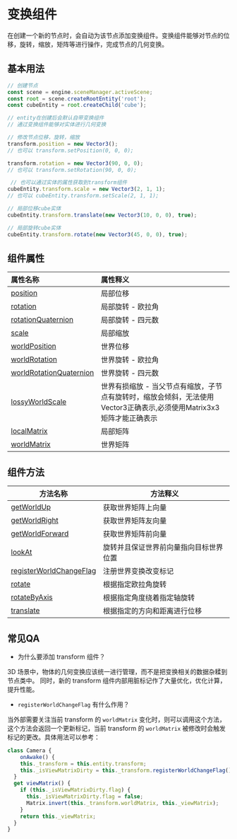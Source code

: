 # 变换组件

在创建一个新的节点时，会自动为该节点添加变换组件。变换组件能够对节点的位移，旋转，缩放，矩阵等进行操作，完成节点的几何变换。


## 基本用法
```typescript
// 创建节点
const scene = engine.sceneManager.activeScene;
const root = scene.createRootEntity('root');
const cubeEntity = root.createChild('cube');

// entity在创建后会默认自带变换组件
// 通过变换组件能够对实体进行几何变换

// 修改节点位移，旋转，缩放
transform.position = new Vector3();
// 也可以 transform.setPosition(0, 0, 0);

transform.rotation = new Vector3(90, 0, 0);
// 也可以 transform.setRotation(90, 0, 0);

 // 也可以通过实体的属性获取到transform组件
cubeEntity.transform.scale = new Vector3(2, 1, 1);
// 也可以 cubeEntity.transform.setScale(2, 1, 1);

// 局部位移cube实体
cubeEntity.transform.translate(new Vector3(10, 0, 0), true);

// 局部旋转cube实体
cubeEntity.transform.rotate(new Vector3(45, 0, 0), true);

```


## 组件属性
| 属性名称 | 属性释义 |
| :--- | :--- |
| [position]({{book.api}}classes/core.transform.html#position) | 局部位移 |
| [rotation]({{book.api}}classes/core.transform.html#rotation) | 局部旋转 - 欧拉角 |
| [rotationQuaternion]({{book.api}}classes/core.transform.html#rotationquaternion) | 局部旋转 - 四元数 |
| [scale]({{book.api}}classes/core.transform.html#scale) | 局部缩放 |
| [worldPosition]({{book.api}}classes/core.transform.html#worldposition) | 世界位移 |
| [worldRotation]({{book.api}}classes/core.transform.html#worldrotation) | 世界旋转 - 欧拉角 |
| [worldRotationQuaternion]({{book.api}}classes/core.transform.html#worldrotationquaternion) | 世界旋转 - 四元数 |
| [lossyWorldScale]({{book.api}}classes/core.transform.html#lossyworldscale) | 世界有损缩放 - 当父节点有缩放，子节点有旋转时，缩放会倾斜，无法使用Vector3正确表示,必须使用Matrix3x3矩阵才能正确表示 |
| [localMatrix]({{book.api}}classes/core.transform.html#localmatrix) | 局部矩阵 |
| [worldMatrix]({{book.api}}classes/core.transform.html#worldmatrix) | 世界矩阵 |



## 组件方法
| 方法名称 | 方法释义 |
| --- | --- |
| [getWorldUp]({{book.api}}classes/core.transform.html#getworldup) | 获取世界矩阵上向量 |
| [getWorldRight]({{book.api}}classes/core.transform.html#getworldright) | 获取世界矩阵友向量 |
| [getWorldForward]({{book.api}}classes/core.transform.html#getworldforward) | 获取世界矩阵前向量 |
| [lookAt]({{book.api}}classes/core.transform.html#lookat) | 旋转并且保证世界前向量指向目标世界位置 |
| [registerWorldChangeFlag]({{book.api}}classes/core.transform.html#registerworldchangeflag) | 注册世界变换改变标记 |
| [rotate]({{book.api}}classes/core.transform.html#rotate) | 根据指定欧拉角旋转 |
| [rotateByAxis]({{book.api}}classes/core.transform.html#rotatebyaxis) | 根据指定角度绕着指定轴旋转 |
| [translate]({{book.api}}classes/core.transform.html#translate) | 根据指定的方向和距离进行位移 |



## 常见QA

- 为什么要添加 transform 组件？

3D 场景中，物体的几何变换应该统一进行管理，而不是把变换相关的数据杂糅到节点类中。
同时，新的 transform 组件内部用脏标记作了大量优化，优化计算，提升性能。


- `registerWorldChangeFlag` 有什么作用？

当外部需要关注当前 transform 的 `worldMatrix` 变化时，则可以调用这个方法，这个方法会返回一个更新标记，当前 transform 的 `worldMatrix` 被修改时会触发标记的更改。具体用法可以参考：
```typescript
class Camera {
	onAwake() {
  	this._transform = this.entity.transform;
    this._isViewMatrixDirty = this._transform.registerWorldChangeFlag();
  }
  get viewMatrix() {
  	if (this._isViewMatrixDirty.flag) {
      this._isViewMatrixDirty.flag = false;
      Matrix.invert(this._transform.worldMatrix, this._viewMatrix);
    }
    return this._viewMatrix;
  }
}
```
